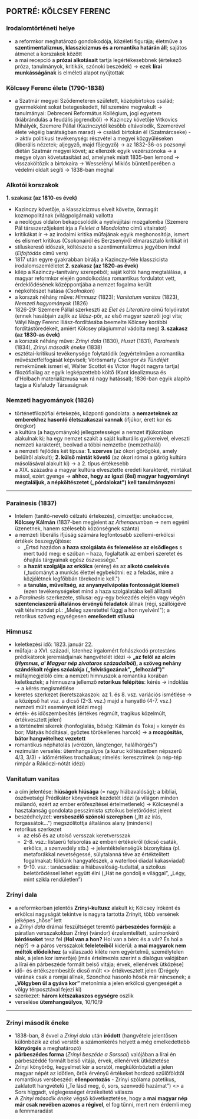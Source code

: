 ## PORTRÉ: KÖLCSEY FERENC

### Irodalomtörténeti helye
*   a reformkor meghatározó gondolkodója, közéleti figurája; életműve a **szentimentalizmus, klasszicizmus és a romantika határán áll**; sajátos átmenet a korszakok között
*   a mai recepció a **prózai alkotásait** tartja legértékesebbnek (értekező próza, tanulmányok, kritikák, szónoki beszédek) -> ezek **lírai munkásságának** is elméleti alapot nyújtottak

### Kölcsey Ferenc élete (1790-1838)
*   a Szatmár megyei Sződemeteren született, középbirtokos család; gyermekként sokat betegeskedett, fél szemére megvakult -> tanulmányai: Debreceni Református Kollégium, jogi egyetem (kiábrándulás a feudális jogrendből) -> Kazinczy követője Vitkovics Mihályék, Szemere Pállal (Kazinczytól később eltávolodik, Szemerével élete végéig barátságban marad) -> családi birtokán él (Szatmárcseke) -> aktív politikusi tevékenység: részvétel a megyei közgyűléseken (liberális nézetek; aljegyző, majd főjegyző) -> az 1832-36-os pozsonyi diétán Szatmár megyei követ; az ellenzék egyik vezérszónoka -> a megye olyan követutasítást ad, amelynek miatt 1835-ben lemond -> visszaköltözik a birtokaira -> Wesselényi Miklós büntetőperében a védelmi oldalt segíti -> 1838-ban meghal

### Alkotói korszakok
**1. szakasz (az 1810-es évek)**
*   Kazinczy követője, a klasszicizmus elveit követte, önmagát kozmopolitának (világpolgárnak) vallotta
*   a neológus oldalon bekapcsolódik a nyelvújítási mozgalomba (Szemere Pál társszerzőjeként írja a *Felelet a Mondolatra* című vitairatot)
*   kritikákat ír -> az irodalmi kritika műfajának egyik meghonosítója, ismert és elismert kritikus (Csokonairól és Berzsenyiről elmarasztaló kritikát ír)
*   stíluskereső időszak, költészete a szentimentalizmus jegyében indul (*Elfojtódás* című vers)
*   1817 után egyre gyakrabban bírálja a Kazinczy-féle klasszicista irodalomszemléletet
**2. szakasz (az 1820-as évek)**
*   kilép a Kazinczy-tanítvány szerepéből; saját költői hang megtalálása, a magyar reformkor elején gondolkodása romantikus fordulatot vett, érdeklődésének középpontjába a nemzet fogalma került
*   népköltészet hatása (*Csolnakon*)
*   a korszak néhány műve: *Himnusz* (1823); *Vanitatum vanitas* (1823), *Nemzeti hagyományok* (1826)
*   1826-29: Szemere Pállal szerkeszti az *Élet és Literatúra* című folyóiratot (ennek hasábjain zajlik az *Iliász*-pör, az első magyar szerzői jogi vita; Vályi Nagy Ferenc Iliász-fordításába beemelte Kölcsey korábbi fordítástöredékeit, amiért Kölcsey plágiummal vádolta meg)
**3. szakasz (az 1830-as évek)**
*   a korszak néhány műve: *Zrínyi dala* (1830), *Huszt* (1831), *Parainesis* (1834), *Zrínyi második éneke* (1838)
*   esztétai-kritikusi tevékenysége folytatódik (egyértelműen a romantika művészetfelfogását képviseli; Vörösmarty *Csongor és Tündéjét* remekműnek ismeri el, Walter Scottot és Victor Hugót nagyra tartja)
*   filozófiailag az egyik legképzettebb költő (Kant idealizmusa és d'Holbach materializmusa van rá nagy hatással); 1836-ban egyik alapító tagja a Kisfaludy Társaságnak

### Nemzeti hagyományok (1826)
*   történetfilozófiai értekezés, központi gondolata: a **nemzeteknek az emberekhez hasonló életszakaszai vannak** (ifjúkor, érett kor és öregkor)
*   a kultúra (a hagyományok) jellegzetességei a nemzet ifjúkorában alakulnak ki; ha egy nemzet szakít a saját kulturális gyökereivel, elveszti nemzeti karakterét, beolvad a többi nemzetbe (nemzethalál)
*   a nemzeti fejlődés két típusa: **1. szerves** (az ókori görögöké, amely belülről alakult); **2. külső mintát követő** (az ókori római a görög kultúra másolásával alakult ki) -> a 2. típus értékesebb
*   a XIX. századra a magyar kultúra elvesztette eredeti karakterét, mintákat másol, ezért gyenge -> **ahhoz, hogy az igazi (ősi) magyar hagyományt megtaláljuk, a népköltészetet („pórdalokat") kell tanulmányozni**

---

### Parainesis (1837)
*   Intelem (tanító-nevelő célzatú értekezés), címzettje: unokaöccse, **Kölcsey Kálmán** (1837-ben megjelent az *Athenaeum*ban -> nem egyéni üzenetnek, hanem szélesebb közönségnek szánta)
*   a nemzeti liberális ifjúság számára legfontosabb szellemi-erkölcsi értékek összegyűjtése:
    *   „Értsd hazádon a **haza szolgálata és felemelése az elsődleges** s mert tudd meg: e szóban – haza, foglaltatik az emberi szeretet és óhajtás tárgyainak egész öszvessége."
    *   a **hazát szolgálja az erkölcs** (erény) és az **alkotó cselekvés** („tudományt a munkás élettel egybekötni: ez a feladás, mire a közjólétnek legfőbbán törekednie kell.")
    *   a **tanulás, műveltség, az anyanyelvápolás fontosságát kiemeli** (ezen tevékenységeket mind a haza szolgálatába kell állítani)
*   a *Parainesis* szerkezete, stílusa: egy-egy bekezdés elején vagy végén **szentenciaszerű általános érvényű feladatok** állnak (régi, szállóigévé vált tételmondat pl.: „Meleg szeretettel függj a hon nyelvén!"); a retorikus szöveg egységesen **emelkedett stílusú**

### Himnusz
*   keletkezési idő: 1823. január 22.
*   műfaja: a XVI. századi, Istenhez irgalomért fohászkodó protestáns prédikátorok jeremiádjainak hangvételét idézi -> **„az felől az alcím (*Hymnus, a' Magyar nép zivataros századaiból*), a szöveg nehány szándékolt régies szóalakja („felvirágozának”, „felhozád")"**
*   műfajmegjelölő cím: a nemzeti himnuszok a romantika korában keletkeztek; a himnuszra jellemző **retorikus felépítés**: kérés -> indoklás -> a kérés megismétlése
*   keretes szerkezet (keretszakaszok: az 1. és 8. vsz. variációs ismétlése -> a középső hat vsz. a dicső (2-3. vsz.) majd a hanyatló (4-7. vsz.) nemzeti múlt eseményeit idézi meg)
*   érték- és időszembesítés (értékes régmúlt, tragikus közelmúlt, értékvesztett jelen)
*   a történelmi sikerek (honfoglalás, bőség: Kálmán és Tokaj = kenyér és bor; Mátyás hódításai, győztes törökellenes harcok) -> a **mozgósítás, bátor hangvételhez vezetett**
*   romantikus néphatolás (vérözön, lángtenger, halálhörgés")
*   rezimulán verselés: ütemhangsúlyos (a kuruc költészetben népszerű 4/3, 3/3) + időmértékes trochaikus; rímelés: keresztrímek (a nép-tép rímpár a Rákóczi-nótát idézi)

### Vanitatum vanitas
*   a cím jelentése: **hiúságok hiúsága** (= nagy hiábavalóság); a bibliai, ószövetségi Prédikátor könyvének kezdetét idézi (a világon minden múlandó, ezért az ember erőfeszítései értelmetlenek) -> Kölcseynél a hasztalanság gondolata pesszimista sztoikus beletörődést jelent
*   beszédhelyzet: **versbeszélő szónoki szerepben** („Itt az írás, forgassátok...") megszólítottja általános alany (mindenki)
*   retorikus szerkezet
    *   az első és az utolsó versszak keretversszak
    *   2-8. vsz.: listaerű felsorolás az emberi értékekről (dicső csaták, erkölcs, a szenvedély stb.) -> jelentéktelenségük bizonyítása (pl. metaforákkal nevetségessé, súlytalanná téve az értéktelített fogalmakat: földünk hangyafészek, a waterlooi diadal kakasviadal)
    *   9-10. vsz.: tanácsadás: a hiábavalóság-tudattal, a sztoikus beletörődéssel lehet együtt élni („Hát ne gondolj e világgal”, „Légy, mint szikla rendületlen”)

### Zrínyi dala
*   a reformkorban jelentős **Zrínyi-kultusz** alakult ki; Kölcsey íróként és erkölcsi nagyságát tekintve is nagyra tartotta Zrínyit, több versének jelképes „hőse” lett
*   a *Zrínyi dala* drámai feszültséget teremtő **párbeszédes formájú**: a páratlan versszakokban Zrínyi (vándor) érzelemtelített, számonkérő **kérdéseket** tesz fel (**Hol van a hon?** Hol van a bérc és a vár? És hol a nép?) -> a páros versszakok **feleleteiből** kiderül: a **mai magyarok nem méltók elődeikhez** (a válaszadó kiléte nem egyértelmű, személytelen alak, a jelen kor ismerője) [más értelmezés szerint a dialógus valójában a lírai én párbeszéde formált belső vitája; érvek, ellenérvek ütközése]
*   idő- és értékszembesítő: dicső múlt <> értékvesztett jelen (Drégely várának csak a romjai állnak, Szondhoz hasonló hősök már nincsenek; a **„Völgyben ül a gyáva kor”** metonímia a jelen erkölcsi gyengeségét a völgy térposztával fejezi ki)
*   szerkezet: **három kétszakaszos egységre** oszlik
*   verselése **ütemhangsúlyos**, 10/10/9

---

### Zrínyi második éneke
*   1838-ban, 8 évvel a *Zrínyi dala* után **íródott** (hangvétele jelentősen különbözik az első verstől: a számonkérés helyett a még emelkedettebb **könyörgés** a meghatározó)
*   **párbeszédes forma** (*Zrínyi beszéde a Sorssal*) valójában a lírai én párbeszéddé formált belső vitája, érvek, ellenérvek ütköztetése
*   Zrínyi könyörög, kegyelmet kér a sorstól, megkülönbözteti a jelen magyar népét az időtlen, örök érvényű értékeket hordozó szülőföldtől
*   romantikus versbeszéd: **ellenpontozás** - Zrínyi szólama patetikus, zaklatott hangvételű („Te lásd meg, ó, sors, szenvedő hazámat") <> a Sors higgadt, véglegességet érzékeltető válasza
*   A *Zrínyi második éneke* végső következtetése, hogy a **mai magyar nép már csak nevében azonos a régivel**, el fog tűnni, mert nem érdemli meg a fennmaradást
